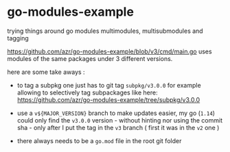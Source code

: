 # go-modules-example
trying things around go modules multimodules, multisubmodules and tagging

https://github.com/azr/go-modules-example/blob/v3/cmd/main.go uses modules of the same packages under 3 different versions.

here are some take aways :

* to tag a subpkg one just has to git tag `subpkg/v3.0.0` for example allowing to selectively tag subpackages like here: https://github.com/azr/go-modules-example/tree/subpkg/v3.0.0

* use a `v${MAJOR_VERSION}` branch to make updates easier, my go (`1.14`) could only find the `v3.0.0`  version - without hinting nor using the commit sha - only after I put the tag in the `v3` branch ( first it was in the `v2`  one )

* there always needs to be a `go.mod` file in the root git folder 
